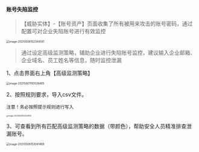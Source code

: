 #### 账号失陷监控

> 【威胁实体】-【账号资产】页面收集了所有被用来攻击的账号密码，通过配置可对企业失陷账号进行有效监控

<img src="https://hfish.io/images/20210812135309.png" alt="image-20210506152344041" style="zoom:50%;" />

> 通过设定高级监测策略，辅助企业进行失陷账号监控，建议输入企业邮箱、企业域名、员工姓名等信息，随时监控泄漏

1、点击界面右上角【高级监测策略】

<img src="https://hfish.io/images/20210812135318.png" alt="image-20210401150526485" style="zoom: 50%;" />

2、按照规则要求，导入csv文件。

`注意！务必按照提示规则进行写入`

<img src="https://hfish.io/images/20210812135326.png" alt="image-20210506153037454" style="zoom:33%;" />

3、可查看到所有匹配高级监测策略的数据（带颜色），帮助安全人员精准排查泄漏账号。

<img src="https://hfish.io/images/20210812135333.png" alt="image-20210506153041469" style="zoom:50%;" />
